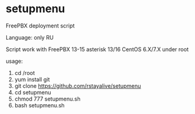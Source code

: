 # setupmenu
FreePBX deployment script

Language: only RU

Script work with FreePBX 13-15 asterisk 13/16 CentOS 6.X/7.X under root

usage:

1. cd /root
2. yum install git
3. git clone https://github.com/rstayalive/setupmenu
4. cd setupmenu
5. chmod 777 setupmenu.sh
6. bash setupmenu.sh
